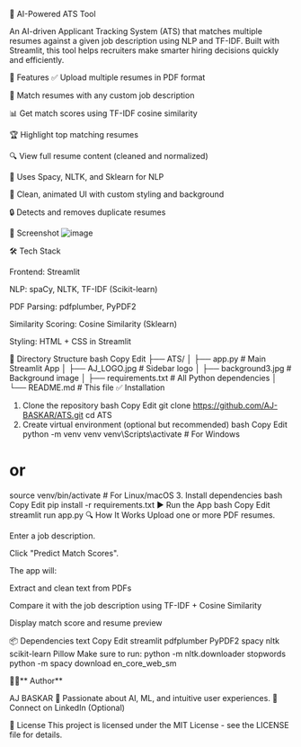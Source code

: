 🧠 AI-Powered ATS Tool

An AI-driven Applicant Tracking System (ATS) that matches multiple resumes against a given job description using NLP and TF-IDF. 
Built with Streamlit, this tool helps recruiters make smarter hiring decisions quickly and efficiently.

🚀 Features
✅ Upload multiple resumes in PDF format

📝 Match resumes with any custom job description

📊 Get match scores using TF-IDF cosine similarity

🏆 Highlight top matching resumes

🔍 View full resume content (cleaned and normalized)

🧠 Uses Spacy, NLTK, and Sklearn for NLP

🎨 Clean, animated UI with custom styling and background

🔒 Detects and removes duplicate resumes

📸 Screenshot
![image](https://github.com/user-attachments/assets/dafff5dd-e12a-4f97-bb11-c77d88d02794)



🛠 Tech Stack

Frontend: Streamlit

NLP: spaCy, NLTK, TF-IDF (Scikit-learn)

PDF Parsing: pdfplumber, PyPDF2

Similarity Scoring: Cosine Similarity (Sklearn)

Styling: HTML + CSS in Streamlit

📂 Directory Structure
bash
Copy
Edit
├── ATS/
│   ├── app.py              # Main Streamlit App
│   ├── AJ_LOGO.jpg         # Sidebar logo
│   ├── background3.jpg     # Background image
│   ├── requirements.txt    # All Python dependencies
│   └── README.md           # This file
✅ Installation


1. Clone the repository
bash
Copy
Edit
git clone https://github.com/AJ-BASKAR/ATS.git
cd ATS
2. Create virtual environment (optional but recommended)
bash
Copy
Edit
python -m venv venv
venv\Scripts\activate  # For Windows
# or
source venv/bin/activate  # For Linux/macOS
3. Install dependencies
bash
Copy
Edit
pip install -r requirements.txt
▶️ Run the App
bash
Copy
Edit
streamlit run app.py
🔍 How It Works
Upload one or more PDF resumes.

Enter a job description.

Click "Predict Match Scores".

The app will:

Extract and clean text from PDFs

Compare it with the job description using TF-IDF + Cosine Similarity

Display match score and resume preview

📦 Dependencies
text
Copy
Edit
streamlit
pdfplumber
PyPDF2
spacy
nltk
scikit-learn
Pillow
Make sure to run:
python -m nltk.downloader stopwords
python -m spacy download en_core_web_sm

👨‍💻** Author**

AJ BASKAR
🦄 Passionate about AI, ML, and intuitive user experiences.
📧 Connect on LinkedIn (Optional)

📝 License
This project is licensed under the MIT License - see the LICENSE file for details.
